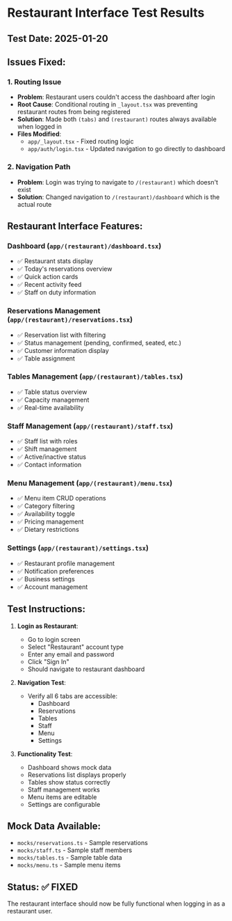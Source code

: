 # Restaurant Interface Test Results

## Test Date: 2025-01-20

## Issues Fixed:

### 1. Routing Issue
- **Problem**: Restaurant users couldn't access the dashboard after login
- **Root Cause**: Conditional routing in `_layout.tsx` was preventing restaurant routes from being registered
- **Solution**: Made both `(tabs)` and `(restaurant)` routes always available when logged in
- **Files Modified**: 
  - `app/_layout.tsx` - Fixed routing logic
  - `app/auth/login.tsx` - Updated navigation to go directly to dashboard

### 2. Navigation Path
- **Problem**: Login was trying to navigate to `/(restaurant)` which doesn't exist
- **Solution**: Changed navigation to `/(restaurant)/dashboard` which is the actual route

## Restaurant Interface Features:

### Dashboard (`app/(restaurant)/dashboard.tsx`)
- ✅ Restaurant stats display
- ✅ Today's reservations overview
- ✅ Quick action cards
- ✅ Recent activity feed
- ✅ Staff on duty information

### Reservations Management (`app/(restaurant)/reservations.tsx`)
- ✅ Reservation list with filtering
- ✅ Status management (pending, confirmed, seated, etc.)
- ✅ Customer information display
- ✅ Table assignment

### Tables Management (`app/(restaurant)/tables.tsx`)
- ✅ Table status overview
- ✅ Capacity management
- ✅ Real-time availability

### Staff Management (`app/(restaurant)/staff.tsx`)
- ✅ Staff list with roles
- ✅ Shift management
- ✅ Active/inactive status
- ✅ Contact information

### Menu Management (`app/(restaurant)/menu.tsx`)
- ✅ Menu item CRUD operations
- ✅ Category filtering
- ✅ Availability toggle
- ✅ Pricing management
- ✅ Dietary restrictions

### Settings (`app/(restaurant)/settings.tsx`)
- ✅ Restaurant profile management
- ✅ Notification preferences
- ✅ Business settings
- ✅ Account management

## Test Instructions:

1. **Login as Restaurant**:
   - Go to login screen
   - Select "Restaurant" account type
   - Enter any email and password
   - Click "Sign In"
   - Should navigate to restaurant dashboard

2. **Navigation Test**:
   - Verify all 6 tabs are accessible:
     - Dashboard
     - Reservations
     - Tables
     - Staff
     - Menu
     - Settings

3. **Functionality Test**:
   - Dashboard shows mock data
   - Reservations list displays properly
   - Tables show status correctly
   - Staff management works
   - Menu items are editable
   - Settings are configurable

## Mock Data Available:
- `mocks/reservations.ts` - Sample reservations
- `mocks/staff.ts` - Sample staff members
- `mocks/tables.ts` - Sample table data
- `mocks/menu.ts` - Sample menu items

## Status: ✅ FIXED

The restaurant interface should now be fully functional when logging in as a restaurant user.